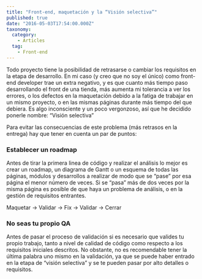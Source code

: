 ```yaml
---
title: "Front-end, maquetación y la “Visión selectiva”"
published: true
date: "2016-05-03T17:54:00.000Z"
taxonomy:
  category:
    - Articles
  tag:
    - Front-end
---
```


Todo proyecto tiene la posibilidad de retrasarse o cambiar los requisitos en la etapa de desarrollo. En mi caso (y creo que no soy el único) como front-end developer trae un extra negativo, y es que cuanto más tiempo paso desarrollando el front de una tienda, más aumenta mi tolerancia a ver los errores, o los defectos en la maquetación debido a la fatiga de trabajar en un mismo proyecto, o en las mismas páginas durante más tiempo del que debiera. Es algo inconsciente y un poco vergonzoso, así que he decidido ponerle nombre: “Visión selectiva”

Para evitar las consecuencias de este problema (más retrasos en la entrega) hay que tener en cuenta un par de puntos:

### Establecer un roadmap

Antes de tirar la primera linea de código y realizar el análisis lo mejor es crear un roadmap, un diagrama de Gantt o un esquema de todas las páginas, módulos y desarrollos a realizar de modo que se “pase” por esa página el menor número de veces. Si se “pasa” más de dos veces por la misma página es posible de que haya un problema de análisis, o en la gestión de requisitos entrantes.

Maquetar -> Validar -> Fix -> Validar -> Cerrar

### No seas tu propio QA

Antes de pasar el proceso de validación si es necesario que valides tu propio trabajo, tanto a nivel de calidad de código como respecto a los requisitos iniciales descritos. No obstante, no es recomendable tener la última palabra uno mismo en la validación, ya que se puede haber entrado en la etapa de “visión selectiva” y se te pueden pasar por alto detalles o requisitos.

